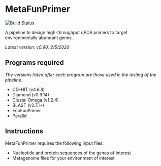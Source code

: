 # MetaFunPrimer

[![Build Status](https://travis-ci.com/pommevilla/MetaFunPrimer.svg?branch=master)](https://travis-ci.com/pommevilla/MetaFunPrimer)

A pipeline to design high-throughput qPCR primers to target environmentally abundant genes.

*Latest version: v0.90, 2/5/2020*

## Programs required

*The versions listed after each program are those used in the testing of the pipeline.*  

* CD-HIT (v4.6.8)
* Diamond (v0.9.14)
* Clustal Omega (v1.2.4)
* BLAST (v2.7.1+)
* EcoFunPrimer
* Parallel

## Instructions

MetaFunPrimer requires the following input files:

* Nucleotide and protein sequences of the genes of interest
* Metagenome files for your environment of interest
